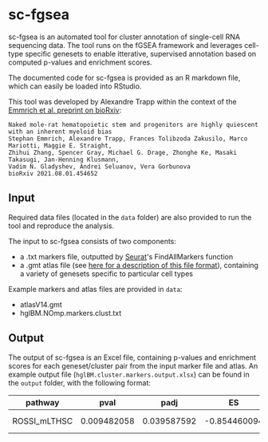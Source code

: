 # sc-fgsea

sc-fgsea is an automated tool for cluster annotation of single-cell RNA sequencing data. The tool runs on the fGSEA framework and leverages cell-type specific genesets to enable itterative, supervised annotation based on computed p-values and enrichment scores.

The documented code for sc-fgsea is provided as an R markdown file, which can easily be loaded into RStudio.

This tool was developed by Alexandre Trapp within the context of the [Emmrich et al. preprint on bioRxiv](https://www.biorxiv.org/content/10.1101/2021.08.01.454652v1):

```
Naked mole-rat hematopoietic stem and progenitors are highly quiescent with an inherent myeloid bias
Stephan Emmrich, Alexandre Trapp, Frances Tolibzoda Zakusilo, Marco Mariotti, Maggie E. Straight,
Zhihui Zhang, Spencer Gray, Michael G. Drage, Zhonghe Ke, Masaki Takasugi, Jan-Henning Klusmann,
Vadim N. Gladyshev, Andrei Seluanov, Vera Gorbunova
bioRxiv 2021.08.01.454652
```

## Input

Required data files (located in the `data` folder) are also provided to run the tool and reproduce the analysis.

The input to sc-fgsea consists of two components:
* a .txt markers file, outputted by [Seurat](https://satijalab.org/seurat/)'s FindAllMarkers function
* a .gmt atlas file (see [here for a description of this file format](https://software.broadinstitute.org/cancer/software/gsea/wiki/index.php/Data_formats#GMT:_Gene_Matrix_Transposed_file_format_.28.2A.gmt.29)), containing a variety of genesets specific to particular cell types

Example markers and atlas files are provided in `data`:
* atlasV14.gmt
* hglBM.NOmp.markers.clust.txt

## Output

The output of sc-fgsea is an Excel file, containing p-values and enrichment scores for each geneset/cluster pair from the input marker file and atlas. An example output file (`hglBM.cluster.markers.output.xlsx`) can be found in the `output` folder, with the following format:

pathway |	pval | padj |	ES | NES | nMoreExtreme | size | leadingEdge | cluster |
:---: | :---: | :---: | :---: | :---: | :---: | :---: | :---: | :---: |
ROSSI_mLTHSC | 0.009482058 | 0.039587592 | -0.854460094 | -1.738297467 | 384 | 3 | CALML4, UPP1, CLU | 1 |
